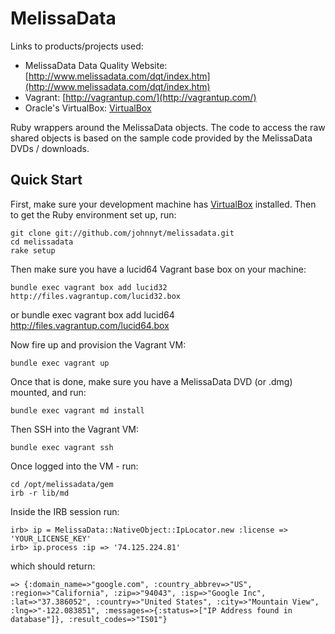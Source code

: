 # MelissaData

Links to products/projects used:

* MelissaData Data Quality Website: [http://www.melissadata.com/dqt/index.htm](http://www.melissadata.com/dqt/index.htm)
* Vagrant: [http://vagrantup.com/](http://vagrantup.com/)
* Oracle's VirtualBox: [VirtualBox](http://www.virtualbox.org)

Ruby wrappers around the MelissaData objects. The code to access the raw
shared objects is based on the sample code provided by the MelissaData
DVDs / downloads.

## Quick Start

First, make sure your development machine has [VirtualBox](http://www.virtualbox.org)
installed. Then to get the Ruby environment set up, run:

    git clone git://github.com/johnnyt/melissadata.git
    cd melissadata
    rake setup

Then make sure you have a lucid64 Vagrant base box on your machine:

    bundle exec vagrant box add lucid32 http://files.vagrantup.com/lucid32.box
or
    bundle exec vagrant box add lucid64 http://files.vagrantup.com/lucid64.box


Now fire up and provision the Vagrant VM:

    bundle exec vagrant up

Once that is done, make sure you have a MelissaData DVD (or .dmg) mounted, and run:

    bundle exec vagrant md install

Then SSH into the Vagrant VM:

    bundle exec vagrant ssh

Once logged into the VM - run:

    cd /opt/melissadata/gem
    irb -r lib/md

Inside the IRB session run:

    irb> ip = MelissaData::NativeObject::IpLocator.new :license => 'YOUR_LICENSE_KEY'
    irb> ip.process :ip => '74.125.224.81'

which should return:

    => {:domain_name=>"google.com", :country_abbrev=>"US", :region=>"California", :zip=>"94043", :isp=>"Google Inc", :lat=>"37.386052", :country=>"United States", :city=>"Mountain View", :lng=>"-122.083851", :messages=>{:status=>["IP Address found in database"]}, :result_codes=>"IS01"}
